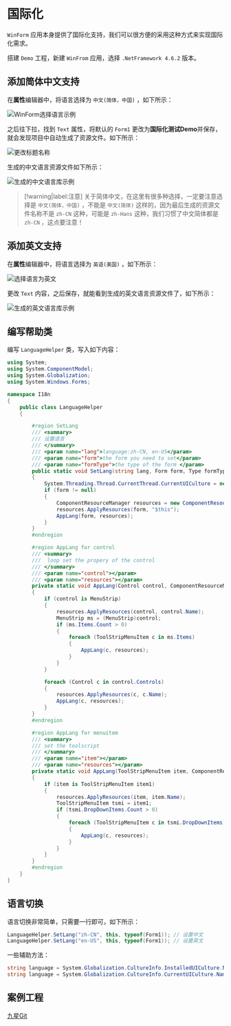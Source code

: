# 国际化

`WinForm` 应用本身提供了国际化支持，我们可以很方便的采用这种方式来实现国际化需求。

搭建 `Demo` 工程，新建 `WinFrom` 应用，选择 `.NetFramework 4.6.2` 版本。

## 添加简体中文支持

在**属性**编辑器中，将语言选择为 `中文(简体，中国)` ，如下所示：

![WinForm选择语言示例](assets/images/WinForm选择语言示例.png)

之后往下拉，找到 `Text` 属性，将默认的 `Form1` 更改为**国际化测试Demo**并保存，就会发现项目中自动生成了资源文件。如下所示：

![更改标题名称](assets/images/更改标题名称.png)

生成的中文语言资源文件如下所示：

![生成的中文语言库示例](assets/images/生成的中文语言库示例.png)

> [!warning|label:注意]
> 关于简体中文，在这里有很多种选择，一定要注意选择是 `中文(简体，中国)` ，不能是 `中文(简体)` 这样的，因为最后生成的资源文件名称不是 `zh-CN` 这种，可能是 `zh-Hans` 这种，我们习惯了中文简体都是 `zh-CN` ，这点要注意！


## 添加英文支持

在**属性**编辑器中，将语言选择为 `英语(美国)` ，如下所示：

![选择语言为英文](assets/images/选择语言为英文.png)

更改 `Text` 内容，之后保存，就能看到生成的英文语言资源文件了，如下所示：

![生成的英文语言库示例](assets/images/生成的英文语言库示例.png)

## 编写帮助类

编写 `LanguageHelper` 类，写入如下内容：

```csharp
using System;
using System.ComponentModel;
using System.Globalization;
using System.Windows.Forms;

namespace I18n
{
    public class LanguageHelper
    {

        #region SetLang
        /// <summary>
        /// 设置语言
        /// </summary>
        /// <param name="lang">language:zh-CN, en-US</param>
        /// <param name="form">the form you need to set</param>
        /// <param name="formType">the type of the form </param>
        public static void SetLang(string lang, Form form, Type formType)
        {
            System.Threading.Thread.CurrentThread.CurrentUICulture = new CultureInfo(lang);
            if (form != null)
            {
                ComponentResourceManager resources = new ComponentResourceManager(formType);
                resources.ApplyResources(form, "$this");
                AppLang(form, resources);
            }
        }
        #endregion

        #region AppLang for control
        /// <summary>
        ///  loop set the propery of the control
        /// </summary>
        /// <param name="control"></param>
        /// <param name="resources"></param>
        private static void AppLang(Control control, ComponentResourceManager resources)
        {
            if (control is MenuStrip)
            {
                resources.ApplyResources(control, control.Name);
                MenuStrip ms = (MenuStrip)control;
                if (ms.Items.Count > 0)
                {
                    foreach (ToolStripMenuItem c in ms.Items)
                    {
                        AppLang(c, resources);
                    }
                }
            }

            foreach (Control c in control.Controls)
            {
                resources.ApplyResources(c, c.Name);
                AppLang(c, resources);
            }
        }
        #endregion

        #region AppLang for menuitem
        /// <summary>
        /// set the toolscript 
        /// </summary>
        /// <param name="item"></param>
        /// <param name="resources"></param>
        private static void AppLang(ToolStripMenuItem item, ComponentResourceManager resources)
        {
            if (item is ToolStripMenuItem item1)
            {
                resources.ApplyResources(item, item.Name);
                ToolStripMenuItem tsmi = item1;
                if (tsmi.DropDownItems.Count > 0)
                {
                    foreach (ToolStripMenuItem c in tsmi.DropDownItems)
                    {
                        AppLang(c, resources);
                    }
                }
            }
        }
        #endregion
    }
}
```

## 语言切换

语言切换非常简单，只需要一行即可，如下所示：

```csharp
LanguageHelper.SetLang("zh-CN", this, typeof(Form1)); // 设置中文
LanguageHelper.SetLang("en-US", this, typeof(Form1)); // 设置英文
```

一些辅助方法：

```csharp
string language = System.Globalization.CultureInfo.InstalledUICulture.Name; //获取当前系统的语言
string language = System.Globalization.CultureInfo.CurrentUICulture.Name; //获取软件当前语言
```

## 案例工程

[九星Git](https://git.9xing.cn/pc_client_software/demos/i18n)